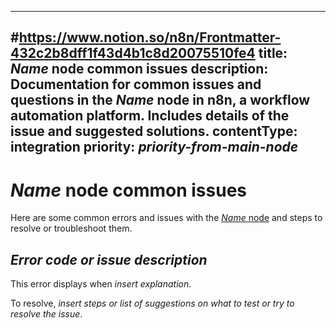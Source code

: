 <!--
# How to use this template

1. Make a new branch. If working on an internal ticket, include it at the start of the name. For example, DOC-123-feature-summary.
2. Create a new file, or find the file you want to edit, in integrations/builtin/. If creating a new file, pay attention to the naming conventions: it should match the node name in the codex file. For example, in the Active Campaign node, the codex file (https://github.com/n8n-io/n8n/blob/master/packages/nodes-base/nodes/ActiveCampaign/ActiveCampaign.node.json) reads: `"node": "n8n-nodes-base.activeCampaign"`. So the app node file name is n8n-nodes-base.activeCampaign.
3. Copy the template into the file (don't copy this comment).
4. Placeholder text is in _italic_ or between <>. Make sure to replace it! 
5. Before publishing, delete any comments.
6. Add this page to the mkdocs.yml with a title of "Common Issues".

Use the style guide: https://github.com/n8n-io/n8n-docs/wiki
You can find more info on working with the docs project in the README: https://github.com/n8n-io/n8n-docs/blob/main/README.md

-->

<!--
Set the meta title and meta description in the frontmatter
-->

---
#https://www.notion.so/n8n/Frontmatter-432c2b8dff1f43d4b1c8d20075510fe4
title: _Name_ node common issues 
description: Documentation for common issues and questions in the _Name_ node in n8n, a workflow automation platform. Includes details of the issue and suggested solutions.
contentType: integration
priority: _priority-from-main-node_
---

# _Name_ node common issues

Here are some common errors and issues with the [_Name_ node](/integrations/builtin/_relativepathtonode_) and steps to resolve or troubleshoot them.

<!--
Create a subheading for each error code, issue, or tip.
-->

## _Error code or issue description_

This error displays when _insert explanation_.

To resolve, _insert steps or list of suggestions on what to test or try to resolve the issue_.
